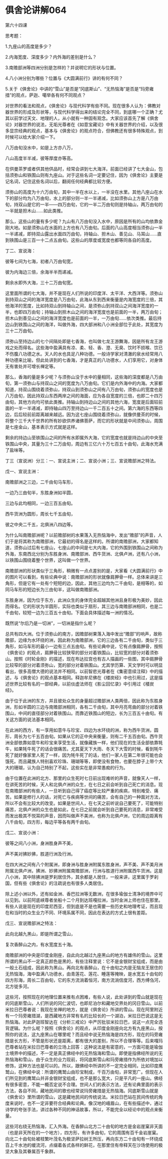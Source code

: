 # 俱舍论讲解064

第六十四课

思考题：

1.九座山的高度是多少？

2.内海宽度、深度多少？内外海的差别是什么？

3.南赡部洲等四洲分别是怎样的？并说明它的形状与位置。

4.八小洲分别为哪些？位置与《大圆满前行》讲的有何不同？

5.关于《俱舍论》中讲的“雪山”是否是“冈底斯山”、“无热恼海”是否是“玛旁雍措”的观点，萨迦、噶举各有何不同观点？

对世界的看法和观点，《俱舍论》与现代科学有些不同。现在很多人认为：佛教对器世界的形成及形状等，与现代科学得出来的结论完全不同，到底哪一个正确？尤其以前学过天文、地理的人，从小就有一种固有观念。大家应该首先了解《俱舍论》对器世界的说法，无垢光尊者在《如意宝藏论》中有关器世界的介绍，以及很多显宗经典的观点，基本与《俱舍论》的观点符合，但佛教还有很多特殊观点，到时候可以给大家介绍一下。

八万由旬没水中，如是上方亦八万，

八山高度半半减，彼等厚度亦等高。

在供曼茶罗或者供其他供品时，经常会讲到七大海洋。前面已经讲了七大金山，包括须弥山和铁围山则有九座山。对于这些名词一定要记住，因为《俱舍论》主要是记名词，记住这些名词以后，翻阅任何经典都比较方便。

须弥山的高度为十六万由旬，其中一半在水以上，一半没在水里。其他八座山在水下的部分均为八万由旬，水上的部分则一半一半递减，比如须弥山上方是八万由旬，持双山是它的一半——四万由旬，它的一半二万由旬则是持轴山，两万由旬的一半就是担木山……如此类推。

那么，这些山的量有多少呢？九山有八万由旬没入水中，原因是所有的山均依靠金刚大地。如是须弥山在水面的上方也有八万由旬。后面的八山高度相当须弥山一半一半递减，即持双山露出水面四万由旬，持轴山、担木山、善见山、马耳山……直到铁围山是三百一十二点五由旬。这些山的厚度或宽度也都等同各自的高度。

丁二、宣说海：

彼等七间为七海，初者八万由旬宽，

彼为内海边三倍，余海半半而递减。

剩余水即外大海，三十二万由旬宽。

这里面所谓的七大海，并不是现在人们所说的印度洋、太平洋、大西洋等。须弥山到持双山之间的海洋宽度是八万由旬，此海从东到西来衡量是内海宽度的三倍，其他海洋的宽度，比如持双山到持轴山之间，是须弥山到持双山之间海洋宽度的一半，也即四万由旬；持轴山到担木山之间的海洋宽度也是前面的一半，两万由旬；担木山到善见山之间的海洋宽度也是前面的一半，一万由旬……依次类推。最后持边山到铁围山之间的海洋，叫做外海，四大部洲和八小洲全部位于此处，其宽度为三十二万由旬。

须弥山至持边山的七个间隔处即是七香海，也叫做七龙王游舞海，因是所有龙王游戏之处而得名。这些海中盈满具有凉、柔、轻、香、澄、无臭、饮时不损喉、饮已不伤腹八功德之水。天人的水也具足八种功德。一般诗学家对清澈的泉水经常用八种功德来比喻，但此处讲到的七香海，才是真正的八功德水，人们享用它，对身体无有害处并可增长禅定等。

那么，香海的量是多少呢？与须弥山没于水中的量相同，这些海的深度都是八万由旬，第一须弥山与持双山之间的宽度为八万由旬。它们是内外海中的内海。大家都知道，持双山围绕着须弥山，持双山到须弥山之间有八万由旬，须弥山的宽度也是八万由旬，因此持双山东西两岸之间的海面，应为各自宽度的三倍，也即二十四万由旬，其他方向均可依此类推。持轴山到持边山之间的其他六海，宽度是后面较前面的一半一半递减，即持轴山四万至持边山一千二百五十之间。第六海的东西等四边，后后较前前距离越来越远。因为这七座山围绕着须弥山，就像供曼茶的时候，将整个三千大千世界的所有妙欲供养诸佛菩萨，而它的形状就是中间须弥山，周围是七座金山，基本表示方式就是这样。

剩余的持边山至铁围山之间的所有水即属外大海，它的宽度也就是持边山的中央至铁围山中央，其量为三十二万由旬，周边有三亿六十万七百五十由旬，此海水充满了盐味等。

丁三（宣说洲）分三：一、宣说主洲；二、宣说小洲；三、宣说赡部洲之特法。

戊一、宣说主洲：

南赡部洲之三边，二千由旬马车形，

一边乃三由旬半，东胜身洲如半圆，

三边与此均相同，一边三百五由旬。

西牛货洲为圆形，周长七千五由旬，

彼之中央二千五，北俱洲八四边等。

为什么叫南赡部洲呢？以前赡部树的水果落入无热恼海中，发出“赡部”的声音，人们于是将其称为南赡部洲，它最初的得名是这样的。所谓的南赡部洲，大家都知道，须弥山过后有七座山，七座山的中间是七大内海，它的外围到铁围山之间称为外海，东南西北分别为东胜身洲、南赡部洲、西牛货洲、北俱卢洲，还有八小洲，以铁围山围绕着整个世界，这叫做一个世界。

南赡部洲的形状类似于三角形，稍微有一点点差别的是，大家看《大圆满前行》中的图片可以看到，有些论典中说：南赡部洲的形状就像肩胛骨一样。总体来讲是三角形，但是它有一处有个短短的边，因此，其他三边均为二千由旬，是相等的，如同马车形的短边长为三由旬半，这叫做南赡部洲。

东胜身洲，因为位于东方，此洲众生的身体完全超越其他洲且身形极为美妙，因此而得名。它的形状为半圆形，实际也类似于扇形，其三边与南赡部洲相同，也是二千由旬，较短一边为三百五十由旬。下面会具体描述每一洲的情况。

既然说“尔后乃是一切洲”，一切洲是指什么呢？

总共有四大洲。位于须弥山的南方，因赡部树果落入海中发出“赡部”的响声，故称赡部，边缘为水环绕的洲，因此称为南赡部洲，它的三边各有二千由旬，类似于三角形，如马车形的最小一边有三点五由旬。有些论典中说，它有点像肩胛骨，按照《俱舍论》的观点，肩胛骨比较狭窄的部分对着铁围山，比较宽的部分对着须弥山。按照《时轮金刚》的描述，现在布达拉宫也有古人描画的一些图，其中肩胛骨比较窄的部分对着须弥山，宽的部分对着铁围山。尤其学历算、天文学时可以明显看出，很多高僧大德的说法并不相同。以前智悲光尊者在《集密意续注释》中的描述，与《俱舍论》的观点基本相同。释迦牟尼佛在《楼炭经》中也引用过，这是描述世界比较有名的一部经典，以前倓虚法师在《影尘回忆录》中引用过《楼炭经》。

由于位于此洲的东方，并且彼处众生的身量超过赡部洲人类两倍，因此称为东胜身洲，形如半圆的三边与南赡部洲相同，各有二千由旬，其中月亮弯曲的部分对着铁围山，中间的直径部分对着铁围山。而靠近铁围山的短边，长为三百五十由旬。有关这方面的说法基本相同。

在此洲的西方，有一享用如意牛与珍宝、四边为水环绕的洲，称为西牛货洲，圆形，周长为七千五百由旬。如果从它的正中央来衡量，则有二千五百由旬。西牛货洲全部依靠如意牛和珍宝来享受生活，就像藏族一样，他们现在的生活全部依靠牦牛，如果牦牛死了的话会很痛苦。尤其夏天下大雨、冬天下大雪的时候，看到牦牛死了就好像家里人死了一样，因为牦牛死了的话，他们一家人在第二年很可能也会饿死。而且藏族人特别喜欢珍珠、珊瑚等等，即使没有食物，也要在脖子上带个大大的珊瑚，认为自己特别了不起，这些实在是非常愚痴的行为。

由于位置在此洲的北方、那里的众生死时七日前出现难听的声音，就像天人一样，在讲死苦的时候，天人和北俱卢洲的众生，在七日之前会听到自己死亡的消息。现在南赡部洲的有些人，一旦听到自己得了癌症等比较严重的疾病，特别难受、痛苦。如果是修行人的话，对死亡与疾病等世间的痛苦，会有自己的一种面对方法，所以不会有比较大的改变。如果是世间人，在七天之前听说自己要死了，可能特别痛苦，北俱卢洲的众生也是如此，在七日之前就会听到自己要死的消息，非常难受而发出极其不悦耳的声音，因而叫做声不美洲，也称为北俱卢洲，它的周边距离有八千由旬，四方形，每边平等各有两千由旬。

戊二、宣说小洲：

彼等之间八小洲，身洲胜身声不美，

声不美对拂妙拂，胜道行洲及行洲。

在四大洲之间有八个附属洲，即身洲与胜身洲附属东胜身洲，声不美、声不美月洲附属北俱卢洲，拂洲、妙拂洲附属南赡部洲，行洲与胜道行洲附属西牛货洲。这是八小洲，其中除拂洲是罗刹居住外，其余都是人居住，一般来讲，这里属于罗刹国，但有些《俱舍论》的注疏说也有很多人类居住。

除上述小洲以外，还有如金洲、香巴拉洲等无数洲，在很多瑜伽士清净的境界中可以见到。以前阿底峡尊者坐船十二个月到达班嘎拉洲，当时金洲上师也住在那里。有些人说是现在的印度尼西亚，但到底是不是也需要一些历史和地理考证，而且现在和当时的众生业力不同、环境系属不同，因此在表达的方式上很有差距。

戊三、宣说赡部洲之特法：

此向北越九黑山，即是所谓之雪山，

复次香醉山之内，有水宽度五十海。

南赡部洲的中央是印度金刚座，自此向北越过九座黑山的地方有雄伟的雪山。这里所谓的黑山不一定真正颜色是黑的，有些注释里说：它不是金银财宝组成，而是由一般土石组成，因此称为黑山。再向北有香醉山，在十由旬之内是无恼龙王居住的无热恼海，海中盈满八功德水，由青莲花、莲花、睡莲等掩映，是水宽五十由旬的四方形海，周长二百由旬，它的东方流淌着恒河，南方流淌信度河，西方缚刍河，北方徙多河。

这些河，按照现在的地理位置来推有点困难，有些人说，此处讲到的雪山就是现在的冈底斯雪山，人们所说的冈仁波切，也即尼泊尔和藏地交界处的冈日雪山。以前米拉日巴尊者说：我现在坐禅的地方，就是《俱舍论》所讲的雪山。现在阿里附近有一个玛旁雍措湖，是西藏地方非常有名的比较长的一个湖泊，米拉日巴说这是无热恼海。对此萨迦班智达在《分析三戒论》中严厉批驳米拉日巴，说这一点完全违背逻辑。为什么呢？按照《俱舍论》的观点，从印度金刚座向北方有九座黑山，按照你的说法，这九座黑山在哪里呢？而且经中说无热恼海是四方形，现在的玛旁雍措是长方形，不管是形状还是距离，都有很大的差别，所以不合理等等。后来嘎玛巴尊者站在米拉日巴尊者的立场上回答：这种说法是有密意的，一方面可能是瑜伽士境界中的描述，不一定是真正佛经中的无热恼海和雪山。即使是指佛经所说的无热恼海和雪山，由于众生的业力现前，将冈底斯雪山和玛旁雍措作为所依对境加以修饰，这种方法也是可以的。所以，跟佛经中所讲的不一定完全相同，比如印度鹰鹫山，在佛经中说：所谓的鹰鹫山由珍宝制成，千百万由旬，非常宽广。但现在人们所见到的鹰鹫山并非金银财宝组成，也不是那么宽大，只是平凡的一座山。佛经有很多密意，不能一概否定说不合理。世间人们的表示方法，还有论典里面的表示方法，各自不同，藏地民间的歌也经常说玛旁雍措是无热恼海。冈底斯雪山就是《俱舍论》里所谓的雪山，这是藏地民间的传统说法。米拉日巴站在民间传统的角度来说时，也不一定非要符合经典和论典。像汉地的峨眉山，在有些描述中，通过诗学的夸张手法，讲过各种不同的神话故事，所以，不能完全以经论中的观点来衡量。

这些河右绕无热恼海，汇入外海。在香醉山北方二十由旬的地方是金岩崖窠非天面（也是非天所在的一个地方），四方形，有许多由旬，它的周围有百千金岩崖窠。向北二十由旬处被枝繁叶茂名为极坚萨拉树王所压，再向东方二十由旬有一环绕成百上千水池的缓流河，点缀着各式各样的鲜花，在那里住有帝释天在沙场使用的极坚大象及其眷属百千象群。

